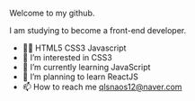 Welcome to my github.

I am studying to become 
a front-end developer.

- 👐🏻 HTML5 CSS3 Javascript 
- 👀 I’m interested in CSS3
- 🌱 I’m currently learning JavaScript
- 💞️ I’m planning to learn ReactJS
- 📫 How to reach me
     qlsnaos12@naver.com
 


